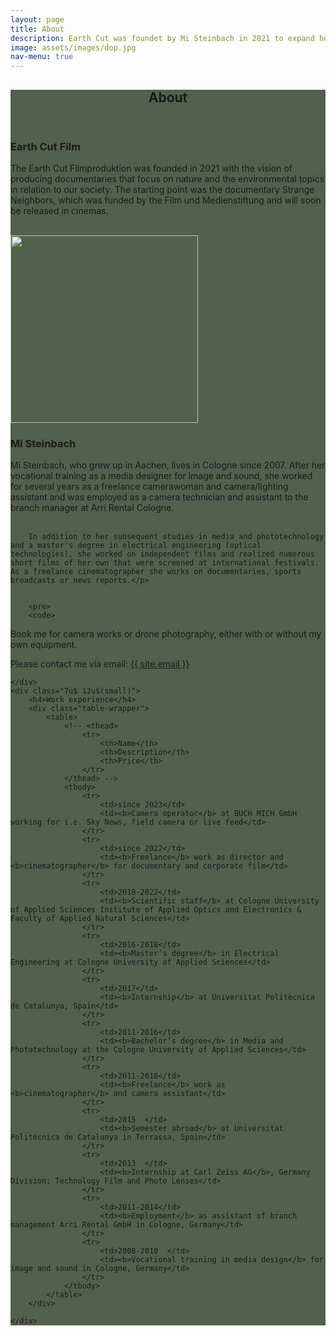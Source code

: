 ```yaml
---
layout: page
title: About 
description: Earth Cut was foundet by Mi Steinbach in 2021 to expand her filmmaking to documentaries that reflect her personal signature.
image: assets/images/dop.jpg
nav-menu: true
---
```


<!-- Main -->
<div id="main" class="alt" style="background-color: #192b0fbd">

<!-- One -->
<section id="one">
	<div class="inner">
		<header class="major">
			<h1>About</h1>
		</header>
<h3>Earth Cut Film</h3>
		The Earth Cut Filmproduktion was founded in 2021 with the vision of producing documentaries that focus on nature and the environmental topics in relation to our society. The starting point was the documentary Strange Neighbors, which was funded by the Film und Medienstiftung and will soon be released in cinemas.  <br> <br>
	<p><span class="image center"><img src="{% link assets/images/portrait.jpg %}" width="300" height="300" alt="" /></span>
 <div class="row">
	<div class="5u 12u$(small)">
		<h3>Mi Steinbach</h3>
		Mi Steinbach, who grew up in Aachen, lives in Cologne since 2007. After her vocational training as a media designer for image and sound, she worked for several years as a freelance camerawoman and camera/lighting assistant and was employed as a camera technician and assistant to the branch manager at Arri Rental Cologne.  <br> <br>

        In addition to her subsequent studies in media and phototechnology and a master's degree in electrical engineering (optical technologies), she worked on independent films and realized numerous short films of her own that were screened at international festivals. As a freelance cinematographer she works on documentaries, sports broadcasts or news reports.</p>

        
        <pre>
        <code>
Book me for camera works 
or drone photography, 
either with or without 
my own equipment.

Please contact me via email:
<a href="mailto:{{ site.email }}">{{ site.email }}</a> 
        </code>
        </pre>
        


	</div>
	<div class="7u$ 12u$(small)">
        <h4>Work experience</h4>
        <div class="table-wrapper">
            <table>
                <!-- <thead>
                    <tr>
                        <th>Name</th>
                        <th>Description</th>
                        <th>Price</th>
                    </tr>
                </thead> -->
                <tbody>
                    <tr>
                        <td>since 2023</td>
                        <td><b>Camera operator</b> at BUCH MICH GmbH working for i.e. Sky News, field camera or live feed</td>
                    </tr>
                    <tr>
                        <td>since 2022</td>
                        <td><b>Freelance</b> work as director and <b>cinematographer</b> for documentary and corporate film</td>
                    </tr>
                    <tr>
                        <td>2018-2022</td>
                        <td><b>Scientific staff</b> at Cologne University of Applied Sciences Institute of Applied Optics and Electronics & Faculty of Applied Natural Sciences</td>
                    </tr>
                    <tr>
                        <td>2016-2018</td>
                        <td><b>Master’s degree</b> in Electrical Engineering at Cologne University of Applied Sciences</td>
                    </tr>
                    <tr>
                        <td>2017</td>
                        <td><b>Internship</b> at Universitat Politècnica de Catalunya, Spain</td>
                    </tr>
                    <tr>
                        <td>2011-2016</td>
                        <td><b>Bachelor’s degree</b> in Media and Phototechnology at the Cologne University of Applied Sciences</td>
                    </tr>
                    <tr>
                        <td>2011-2018</td>
                        <td><b>Freelance</b> work as <b>cinematographer</b> and camera assistant</td>
                    </tr>
                    <tr>
                        <td>2015  </td>
                        <td><b>Semester abroad</b> at Universitat Politècnica de Catalunya in Terrassa, Spain</td>
                    </tr>
                    <tr>
                        <td>2013  </td>
                        <td><b>Internship at Carl Zeiss AG</b>, Germany Division: Technology Film and Photo Lenses</td>
                    </tr>
                    <tr>
                        <td>2011-2014</td>
                        <td><b>Employment</b> as assistant of branch management Arri Rental GmbH in Cologne, Germany</td>
                    </tr>
                    <tr>
                        <td>2008-2010  </td>
                        <td><b>Vocational training in media design</b> for image and sound in Cologne, Germany</td>
                    </tr>
                </tbody>
            </table>
        </div>

	</div>
</div>
